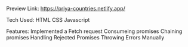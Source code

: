 Preview Link:
https://priya-countries.netlify.app/

Tech Used:
HTML
CSS
Javascript

Features:
  Implemented a Fetch request
  Consumeing promises
  Chaining promises
  Handling Rejected Promises
 Throwing Errors Manually
